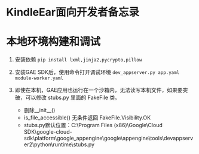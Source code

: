 # KindleEar面向开发者备忘录

# 本地环境构建和调试
   1. 安装依赖
   `pip install lxml,jinja2,pycrypto,pillow`

  2. 安装GAE SDK后，使用命令打开调试环境
     `dev_appserver.py app.yaml module-worker.yaml`

  3. 即使在本机，GAE应用也运行在一个沙箱内，无法读写本机文件，如果要突破，可以修改 stubs.py 里面的 FakeFile 类。
     * 删除__init__()
     * is_file_accessible() 无条件返回 FakeFile.Visibility.OK
     * stubs.py默认位置：C:\Program Files (x86)\Google\Cloud SDK\google-cloud-sdk\platform\google_appengine\google\appengine\tools\devappserver2\python\runtime\stubs.py
